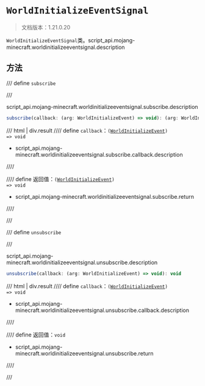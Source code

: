 # `WorldInitializeEventSignal`

> 文档版本：1.21.0.20

`WorldInitializeEventSignal`类。script_api.mojang-minecraft.worldinitializeeventsignal.description

## 方法

/// define
`subscribe`


///

script_api.mojang-minecraft.worldinitializeeventsignal.subscribe.description

```js
subscribe(callback: (arg: WorldInitializeEvent) => void): (arg: WorldInitializeEvent) => void
```

/// html | div.result
//// define
`callback`：<code>(<a href="../worldinitializeevent/">WorldInitializeEvent</a>) =&gt; void</code>

- script_api.mojang-minecraft.worldinitializeeventsignal.subscribe.callback.description


////

//// define
返回值：<code>(<a href="../worldinitializeevent/">WorldInitializeEvent</a>) =&gt; void</code>

- script_api.mojang-minecraft.worldinitializeeventsignal.subscribe.return


////

///


/// define
`unsubscribe`


///

script_api.mojang-minecraft.worldinitializeeventsignal.unsubscribe.description

```js
unsubscribe(callback: (arg: WorldInitializeEvent) => void): void
```

/// html | div.result
//// define
`callback`：<code>(<a href="../worldinitializeevent/">WorldInitializeEvent</a>) =&gt; void</code>

- script_api.mojang-minecraft.worldinitializeeventsignal.unsubscribe.callback.description


////

//// define
返回值：`void`

- script_api.mojang-minecraft.worldinitializeeventsignal.unsubscribe.return


////

///

